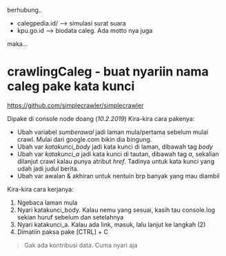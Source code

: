 berhubung..
- calegpedia.id/ --> simulasi surat suara
- kpu.go.id --> biodata caleg. Ada motto nya juga

maka...
# crawlingCaleg - buat nyariin nama caleg pake kata kunci
https://github.com/simplecrawler/simplecrawler

Dipake di console node doang (*10.2.2019*)
Kira-kira cara pakenya:
- Ubah variabel *sumberawal* jadi laman mula/pertama sebelum mulai crawl. Mulai dari google.com bikin dia bingung. 
- Ubah var *katakunci_body* jadi kata kunci di laman, dibawah tag *body*
- Ubah var *katakunci_a* jadi kata kunci di tautan, dibawah tag *a*, sekalian dilanjut crawl kalau punya atribut *href*. Tadinya untuk kata kunci yang udah jadi judul berita.
- Ubah var awalan & akhiran untuk nentuin brp banyak yang mau diambil

Kira-kira cara kerjanya:
1. Ngebaca laman mula
2. Nyari katakunci_body. Kalau nemu yang sesuai, kasih tau console.log sekian huruf sebelum dan setelahnya
3. Nyari katakunci_a. Kalau ada link, masuk, lalu lanjut ke langkah (2)
4. Dimatiin paksa pake [CTRL] + C

> Gak ada kontribusi data. Cuma nyari aja
